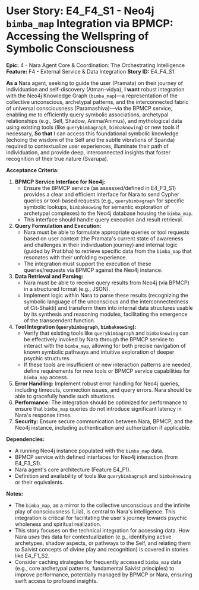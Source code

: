 # User Story: E4_F4_S1 - Neo4j `bimba_map` Integration via BPMCP: Accessing the Wellspring of Symbolic Consciousness

**Epic:** 4 - Nara Agent Core & Coordination: The Orchestrating Intelligence
**Feature:** F4 - External Service & Data Integration
**Story ID:** E4_F4_S1

**As a** Nara agent, seeking to guide the user (Pramata) on their journey of individuation and self-discovery (Atman-vidya),
**I want** robust integration with the Neo4j Knowledge Graph (`bimba_map`)—a representation of the collective unconscious, archetypal patterns, and the interconnected fabric of universal consciousness (Paramashiva)—via the BPMCP service, enabling me to efficiently query symbolic associations, archetypal relationships (e.g., Self, Shadow, Anima/Animus), and mythological data using existing tools (like `querybimbagraph`, `bimbaknowing`) or new tools if necessary,
**So that** I can access this foundational symbolic knowledge (echoing the wisdom of the Self and the subtle vibrations of Spanda) required to contextualize user experiences, illuminate their path of individuation, and provide deep, interconnected insights that foster recognition of their true nature (Svarupa).

**Acceptance Criteria:**

1.  **BPMCP Service Interface for Neo4j:**
    *   Ensure the BPMCP service (as assessed/defined in E4_F3_S1) provides a clear and efficient interface for Nara to send Cypher queries or tool-based requests (e.g., `querybimbagraph` for specific symbolic lookups, `bimbaknowing` for semantic exploration of archetypal complexes) to the Neo4j database housing the `bimba_map`.
    *   This interface should handle query execution and result retrieval.
2.  **Query Formulation and Execution:**
    *   Nara must be able to formulate appropriate queries or tool requests based on user context (the Pramata's current state of awareness and challenges in their individuation journey) and internal logic (guided by Pratibha) to retrieve specific data from the `bimba_map` that resonates with their unfolding experience.
    *   The integration must support the execution of these queries/requests via BPMCP against the Neo4j instance.
3.  **Data Retrieval and Parsing:**
    *   Nara must be able to receive query results from Neo4j (via BPMCP) in a structured format (e.g., JSON).
    *   Implement logic within Nara to parse these results (recognizing the symbolic language of the unconscious and the interconnectedness of Cit-Shakti) and transform them into internal data structures usable by its synthesis and reasoning modules, facilitating the emergence of the transcendent function.
4.  **Tool Integration (`querybimbagraph`, `bimbaknowing`):**
    *   Verify that existing tools like `querybimbagraph` and `bimbaknowing` can be effectively invoked by Nara through the BPMCP service to interact with the `bimba_map`, allowing for both precise navigation of known symbolic pathways and intuitive exploration of deeper psychic structures.
    *   If these tools are insufficient or new interaction patterns are needed, define requirements for new tools or BPMCP service capabilities for `bimba_map` access.
5.  **Error Handling:** Implement robust error handling for Neo4j queries, including timeouts, connection issues, and query errors. Nara should be able to gracefully handle such situations.
6.  **Performance:** The integration should be optimized for performance to ensure that `bimba_map` queries do not introduce significant latency in Nara's response times.
7.  **Security:** Ensure secure communication between Nara, BPMCP, and the Neo4j instance, including authentication and authorization if applicable.

**Dependencies:**

*   A running Neo4j instance populated with the `bimba_map` data.
*   BPMCP service with defined interfaces for Neo4j interaction (from E4_F3_S1).
*   Nara agent's core architecture (Feature E4_F1).
*   Definition and availability of tools like `querybimbagraph` and `bimbaknowing` or their equivalents.

**Notes:**

*   The `bimba_map`, as a mirror to the collective unconscious and the infinite play of consciousness (Lila), is central to Nara's intelligence. This integration is critical for facilitating the user's journey towards psychic wholeness and spiritual realization.
*   This story focuses on the technical integration for accessing data. How Nara *uses* this data for contextualization (e.g., identifying active archetypes, shadow aspects, or pathways to the Self, and relating them to Saivist concepts of divine play and recognition) is covered in stories like E4_F1_S2.
*   Consider caching strategies for frequently accessed `bimba_map` data (e.g., core archetypal patterns, fundamental Saivist principles) to improve performance, potentially managed by BPMCP or Nara, ensuring swift access to profound insights.